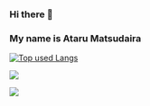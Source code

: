 ### Hi there 👋

### My name is Ataru Matsudaira

<!-- リポジトリステータス CollaboratorやOrgだとカウントされないっぽい？なんにせよ、ちょっとショボいのでボツ
[![AtaruMatsudaira's github stats](https://github-readme-stats.vercel.app/api?username=AtaruMatsudaira&hide=contribs&count_private=true&show_icons=true&theme=tokyonight)](https://github.com/AtaruMatsudaira/)
 -->
<!-- ソースコード統計 -->
[![Top used Langs](https://github-readme-stats.vercel.app/api/top-langs/?username=AtaruMatsudaira&layout=compact&theme=tokyonight)](https://github.com/AtaruMatsudaira/)

![](http://github-profile-summary-cards.vercel.app/api/cards/profile-details?username=AtaruMatsudaira&theme=tokyonight)

![](http://github-profile-summary-cards.vercel.app/api/cards/productive-time?username=AtaruMatsudaira&theme=tokyonight&utcOffset=8)



<!--
**AtaruMatsudaira/AtaruMatsudaira** is a ✨ _special_ ✨ repository because its `README.md` (this file) appears on your GitHub profile.

![Alt text](https://spotify-recently-played-readme.vercel.app/api?user=gq006fs3xf4g6zpe360dcpylr)


Here are some ideas to get you started:

- 🔭 I’m currently working on ...
- 🌱 I’m currently learning ...
- 👯 I’m looking to collaborate on ...
- 🤔 I’m looking for help with ...
- 💬 Ask me about ...
- 📫 How to reach me: ...
- 😄 Pronouns: ...
- ⚡ Fun fact: ...
-->
